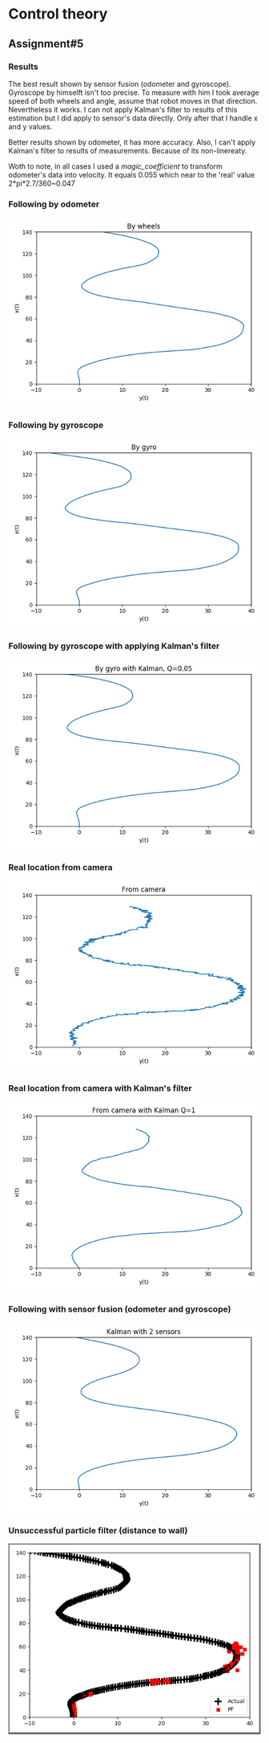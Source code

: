 # Control theory 
## Assignment#5
### Results
The best result shown by sensor fusion (odometer and gyroscope). Gyroscope by himselft isn't too precise. To measure with him I took average speed of both wheels and angle, assume that robot moves in that direction. Nevertheless it works. I can not apply Kalman's filter to results of this estimation but I did apply to sensor's data directly. Only after that I handle x and y values. 

Better results shown by odometer, it has more accuracy. Also, I can't apply Kalman's filter to results of measurements. Because of its non-linereaty.

Woth to note, in all cases I used a *magic_coefficient* to transform odometer's data into velocity. It equals 0.055 which near to the 'real' value 2\*pi\*2.7/360~0.047

### Following by odometer
![alt text](https://github.com/prokop7/diff-drive-robot-trajectory/blob/master/plots/wheels.png "By odometer")
### Following by gyroscope
![alt text](https://github.com/prokop7/diff-drive-robot-trajectory/blob/master/plots/gyro.png "By gyroscope")
### Following by gyroscope with applying Kalman's filter
![alt text](https://github.com/prokop7/diff-drive-robot-trajectory/blob/master/plots/gyro%20with%20kalman.png "By gyroscope with Kalman")
### Real location from camera
![alt text](https://github.com/prokop7/diff-drive-robot-trajectory/blob/master/plots/camera.png "From camera")
### Real location from camera with Kalman's filter
![alt text](https://github.com/prokop7/diff-drive-robot-trajectory/blob/master/plots/camera%20with%20kalman.png "From camera with Kalman's filter")
### Following with sensor fusion (odometer and gyroscope)
![alt text](https://github.com/prokop7/diff-drive-robot-trajectory/blob/master/plots/kalman%20with%202%20sensors.png "By gyroscope and odometer")
### Unsuccessful particle filter (distance to wall)
![alt text](https://github.com/prokop7/diff-drive-robot-trajectory/blob/master/plots/particle%20filter.png "Partical filter")
